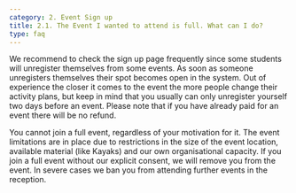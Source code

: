 ```yaml
---
category: 2. Event Sign up
title: 2.1. The Event I wanted to attend is full. What can I do?
type: faq
---
```

We recommend to check the sign up page frequently since some students will unregister themselves from some events. As soon as someone unregisters themselves their spot becomes open in the system. Out of experience the closer it comes to the event the more people change their activity plans, but keep in mind that you usually can only unregister yourself two days before an event. 
Please note that if you have already paid for an event there will be no refund. 

You cannot join a full event, regardless of your motivation for it. The event limitations are in place due to restrictions in the size of the event location, available material (like Kayaks) and our own organisational capacity. If you join a full event without our explicit consent, we will remove you from the event. In severe cases we ban you from attending further events in the reception. 
